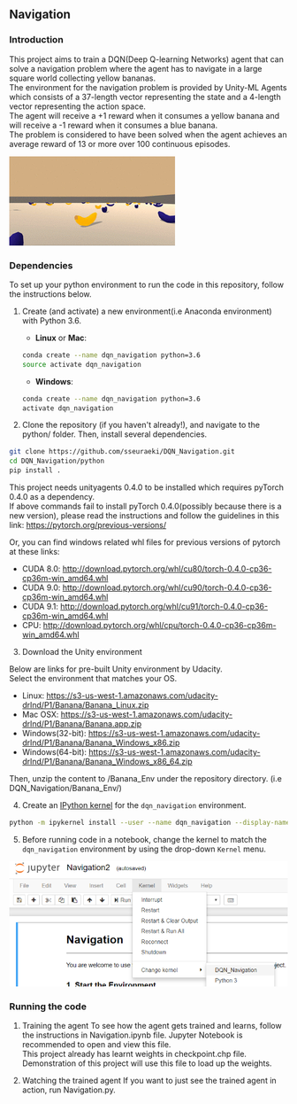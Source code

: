 [//]: # (Image References)

[image1]: https://github.com/sseuraeki/DQN_Navigation/blob/master/images/image1.gif "Kernel"
[image2]: https://github.com/sseuraeki/DQN_Navigation/blob/master/images/image2.png "Kernel"

## Navigation

### Introduction

This project aims to train a DQN(Deep Q-learning Networks) agent that can solve a navigation problem where the agent has to navigate in a large square world collecting yellow bananas.
<br>The environment for the navigation problem is provided by Unity-ML Agents which consists of a 37-length vector representing the state and a 4-length vector representing the action space.
<br>The agent will receive a +1 reward when it consumes a yellow banana and will receive a -1 reward when it consumes a blue banana.
<br>The problem is considered to have been solved when the agent achieves an average reward of 13 or more over 100 continuous episodes.

![Kernel][image1]

### Dependencies

To set up your python environment to run the code in this repository, follow the instructions below.

1. Create (and activate) a new environment(i.e Anaconda environment) with Python 3.6.

	- __Linux__ or __Mac__: 
	```bash
	conda create --name dqn_navigation python=3.6
	source activate dqn_navigation
	```
	- __Windows__: 
	```bash
	conda create --name dqn_navigation python=3.6 
	activate dqn_navigation
	```

2. Clone the repository (if you haven't already!), and navigate to the python/ folder. Then, install several dependencies.
```bash
git clone https://github.com/sseuraeki/DQN_Navigation.git
cd DQN_Navigation/python
pip install .
```
This project needs unityagents 0.4.0 to be installed which requires pyTorch 0.4.0 as a dependency.
<br>If above commands fail to install pyTorch 0.4.0(possibly because there is a new version), please read the instructions and follow the guidelines in this link: https://pytorch.org/previous-versions/

Or, you can find windows related whl files for previous versions of pytorch at these links:
* CUDA 8.0: http://download.pytorch.org/whl/cu80/torch-0.4.0-cp36-cp36m-win_amd64.whl
* CUDA 9.0: http://download.pytorch.org/whl/cu90/torch-0.4.0-cp36-cp36m-win_amd64.whl
* CUDA 9.1: http://download.pytorch.org/whl/cu91/torch-0.4.0-cp36-cp36m-win_amd64.whl
* CPU: http://download.pytorch.org/whl/cpu/torch-0.4.0-cp36-cp36m-win_amd64.whl

3. Download the Unity environment

Below are links for pre-built Unity environment by Udacity.
<br>Select the environment that matches your OS.

* Linux: https://s3-us-west-1.amazonaws.com/udacity-drlnd/P1/Banana/Banana_Linux.zip
* Mac OSX: https://s3-us-west-1.amazonaws.com/udacity-drlnd/P1/Banana/Banana.app.zip
* Windows(32-bit): https://s3-us-west-1.amazonaws.com/udacity-drlnd/P1/Banana/Banana_Windows_x86.zip
* Windows(64-bit): https://s3-us-west-1.amazonaws.com/udacity-drlnd/P1/Banana/Banana_Windows_x86_64.zip

Then, unzip the content to /Banana_Env under the repository directory. (i.e DQN_Navigation/Banana_Env/)

4. Create an [IPython kernel](http://ipython.readthedocs.io/en/stable/install/kernel_install.html) for the `dqn_navigation` environment.  
```bash
python -m ipykernel install --user --name dqn_navigation --display-name "DQN_Navigation"
```

5. Before running code in a notebook, change the kernel to match the `dqn_navigation` environment by using the drop-down `Kernel` menu. 

![Kernel][image2]


### Running the code

1. Training the agent
To see how the agent gets trained and learns, follow the instructions in Navigation.ipynb file. Jupyter Notebook is recommended to open and view this file.
<br>This project already has learnt weights in checkpoint.chp file. Demonstration of this project will use this file to load up the weights.

2. Watching the trained agent
If you want to just see the trained agent in action, run Navigation.py.

